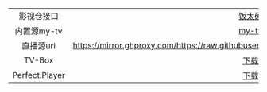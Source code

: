 |  |  |
| :----:| :----: |
| 影视仓接口 | [饭太硬](http://www.饭太硬.top/tv/ "饭太硬") |
| 内置源my-tv | [my-tv](https://github.com/lizongying/my-tv "my-tv") |
| 直播源url | https://mirror.ghproxy.com/https://raw.githubusercontent.com/zhu23223/abc/main/tvlive.m3u |
| TV-Box | [下载](https://github.com/zhu23223/abc/raw/master/TVBox.apk) |
| Perfect.Player | [下载](https://github.com/zhu23223/abc/raw/master/Perfect.Player.Iptv.apk) |
